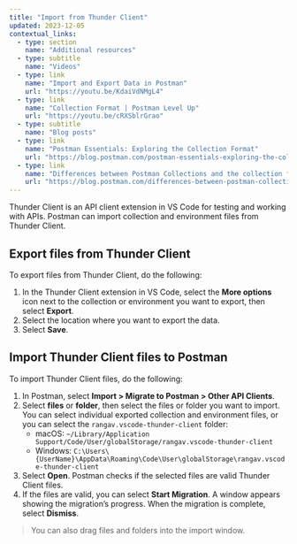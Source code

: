 ```yaml
---
title: "Import from Thunder Client"
updated: 2023-12-05
contextual_links:
  - type: section
    name: "Additional resources"
  - type: subtitle
    name: "Videos"
  - type: link
    name: "Import and Export Data in Postman"
    url: "https://youtu.be/KdaiVdNMgL4"
  - type: link
    name: "Collection Format | Postman Level Up"
    url: "https://youtu.be/cRXSblrGrao"
  - type: subtitle
    name: "Blog posts"
  - type: link
    name: "Postman Essentials: Exploring the Collection Format"
    url: "https://blog.postman.com/postman-essentials-exploring-the-collection-format/"
  - type: link
    name: "Differences between Postman Collections and the collection format"
    url: "https://blog.postman.com/differences-between-postman-collections-and-collection-format/"
---
```


Thunder Client is an API client extension in VS Code for testing and working with APIs. Postman can import collection and environment files from Thunder Client.

## Export files from Thunder Client

To export files from Thunder Client, do the following:

1. In the Thunder Client extension in VS Code, select the **More options** icon next to the collection or environment you want to export, then select **Export**.
1. Select the location where you want to export the data.
1. Select **Save**.

## Import Thunder Client files to Postman

To import Thunder Client files, do the following:

1. In Postman, select **Import > Migrate to Postman > Other API Clients**.
1. Select **files** or **folder**, then select the files or folder you want to import. You can select individual exported collection and environment files, or you can select the `rangav.vscode-thunder-client` folder:
      * macOS: `~/Library/Application Support/Code/User/globalStorage/rangav.vscode-thunder-client`
      * Windows: `C:\Users\{UserName}\AppData\Roaming\Code\User\globalStorage\rangav.vscode-thunder-client`
1. Select **Open**. Postman checks if the selected files are valid Thunder Client files.
1. If the files are valid, you can select **Start Migration**. A window appears showing the migration’s progress. When the migration is complete, select **Dismiss**.

  > You can also drag files and folders into the import window.

